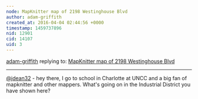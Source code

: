 ```yaml
---
node: MapKnitter map of 2198 Westinghouse Blvd
author: adam-griffith
created_at: 2016-04-04 02:44:56 +0000
timestamp: 1459737896
nid: 12901
cid: 14107
uid: 3
---
```




[adam-griffith](../profile/adam-griffith) replying to: [MapKnitter map of 2198 Westinghouse Blvd](../notes/jdean32/03-31-2016/mapknitter-map-of-2198-westinghouse-blvd)

----
[@jdean32](/profile/jdean32) - hey there, I go to school in Charlotte at UNCC and a big fan of mapknitter and other mappers.  What's going on in the Industrial District you have shown here?